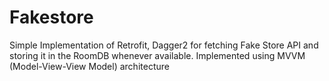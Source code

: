 # Fakestore
Simple Implementation of Retrofit, Dagger2 for fetching Fake Store API and storing it in the RoomDB whenever available.
Implemented using MVVM (Model-View-View Model) architecture
